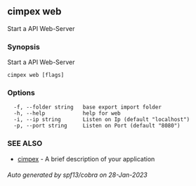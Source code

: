 ## cimpex web

Start a API Web-Server

### Synopsis

Start a API Web-Server

```
cimpex web [flags]
```

### Options

```
  -f, --folder string   base export import folder
  -h, --help            help for web
  -i, --ip string       Listen on Ip (default "localhost")
  -p, --port string     Listen on Port (default "8080")
```

### SEE ALSO

* [cimpex](cimpex.md)	 - A brief description of your application

###### Auto generated by spf13/cobra on 28-Jan-2023
